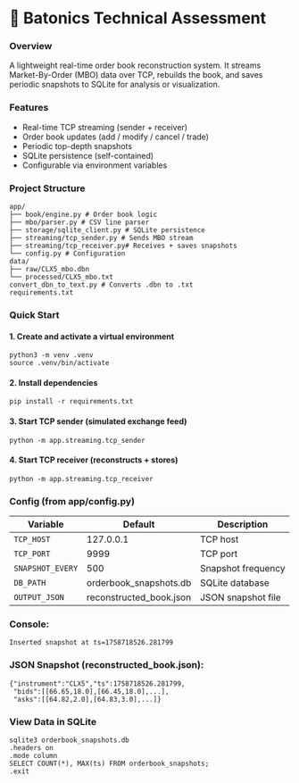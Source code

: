 # 🏦 Batonics Technical Assessment

### Overview
A lightweight real-time order book reconstruction system.
It streams Market-By-Order (MBO) data over TCP, rebuilds the book, and saves periodic snapshots to SQLite for analysis or visualization.

### Features
- Real-time TCP streaming (sender + receiver)
- Order book updates (add / modify / cancel / trade)
- Periodic top-depth snapshots
- SQLite persistence (self-contained)
- Configurable via environment variables

### Project Structure
```
app/
├── book/engine.py # Order book logic
├── mbo/parser.py # CSV line parser
├── storage/sqlite_client.py # SQLite persistence
├── streaming/tcp_sender.py # Sends MBO stream
├── streaming/tcp_receiver.py# Receives + saves snapshots
└── config.py # Configuration
data/
├── raw/CLX5_mbo.dbn
└── processed/CLX5_mbo.txt
convert_dbn_to_text.py # Converts .dbn to .txt
requirements.txt
```

### Quick Start
#### 1. Create and activate a virtual environment
```
python3 -m venv .venv
source .venv/bin/activate
```

#### 2. Install dependencies
```
pip install -r requirements.txt
```

#### 3. Start TCP sender (simulated exchange feed)
```
python -m app.streaming.tcp_sender
```

#### 4. Start TCP receiver (reconstructs + stores)
```
python -m app.streaming.tcp_receiver
```
### Config (from app/config.py)
| Variable         | Default                 | Description        |
| ---------------- | ----------------------- | ------------------ |
| `TCP_HOST`       | 127.0.0.1               | TCP host           |
| `TCP_PORT`       | 9999                    | TCP port           |
| `SNAPSHOT_EVERY` | 500                     | Snapshot frequency |
| `DB_PATH`        | orderbook_snapshots.db  | SQLite database    |
| `OUTPUT_JSON`    | reconstructed_book.json | JSON snapshot file |

### Console:
```
Inserted snapshot at ts=1758718526.281799
```

### JSON Snapshot (reconstructed_book.json):
```
{"instrument":"CLX5","ts":1758718526.281799,
 "bids":[[66.65,18.0],[66.45,18.0],...],
 "asks":[[64.82,2.0],[64.83,3.0],...]}
```

### View Data in SQLite
```
sqlite3 orderbook_snapshots.db
.headers on
.mode column
SELECT COUNT(*), MAX(ts) FROM orderbook_snapshots;
.exit
```
